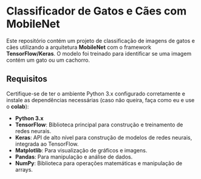 # Classificador de Gatos e Cães com MobileNet

Este repositório contém um projeto de classificação de imagens de gatos e cães utilizando a arquitetura **MobileNet** com o framework **TensorFlow/Keras**. O modelo foi treinado para identificar se uma imagem contém um gato ou um cachorro.

## Requisitos

Certifique-se de ter o ambiente Python 3.x configurado corretamente e instale as dependências necessárias (caso não queira, faça como eu e use o **colab**):

- **Python 3.x**
- **TensorFlow**: Biblioteca principal para construção e treinamento de redes neurais.
- **Keras**: API de alto nível para construção de modelos de redes neurais, integrada ao TensorFlow.
- **Matplotlib**: Para visualização de gráficos e imagens.
- **Pandas**: Para manipulação e análise de dados.
- **NumPy**: Biblioteca para operações matemáticas e manipulação de arrays.

